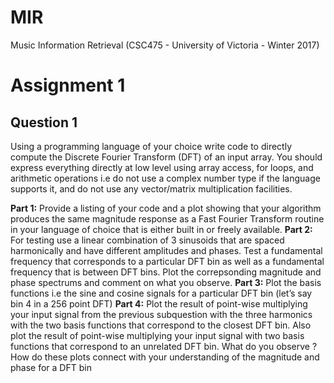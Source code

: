 # MIR
Music Information Retrieval (CSC475 - University of Victoria - Winter 2017)

# Assignment 1

## Question 1

Using a programming language of your choice write code to directly compute the Discrete Fourier Transform (DFT) of an input array. You should express everything directly at low level using array access, for loops, and arithmetic operations i.e do not use a complex number type if the language supports it, and do not use any vector/matrix multiplication facilities.

<b>Part 1:</b> Provide a listing of your code and a plot showing that your algorithm produces the same magnitude response as a Fast Fourier Transform routine in your language of choice that is either built in or freely available.
<b>Part 2:</b> For testing use a linear combination of 3 sinusoids that are spaced harmonically and have different amplitudes and phases. Test a fundamental frequency that corresponds to a particular DFT bin as well as a fundamental frequency that is between DFT bins. Plot the correpsonding magnitude and phase spectrums and comment on what you observe.
<b>Part 3:</b> Plot the basis functions i.e the sine and cosine signals for a particular DFT bin (let’s say bin 4 in a 256 point DFT)
<b>Part 4:</b> Plot the result of point-wise multiplying your input signal from the previous subquestion with the three harmonics with the two basis functions that correspond to the closest DFT bin. Also plot the result of point-wise multiplying your input signal with two basis functions that correspond to an unrelated DFT bin. What do you observe ? How do these plots connect with your understanding of the magnitude and phase for a DFT bin
